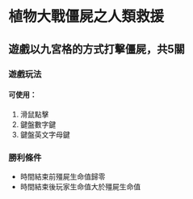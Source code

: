 # 植物大戰僵屍之人類救援
## 遊戲以九宮格的方式打擊僵屍，共5關
### 遊戲玩法
#### 可使用：
1. 滑鼠點擊
2. 鍵盤數字鍵
3. 鍵盤英文字母鍵
### 勝利條件
- 時間結束前殭屍生命值歸零
- 時間結束後玩家生命值大於殭屍生命值